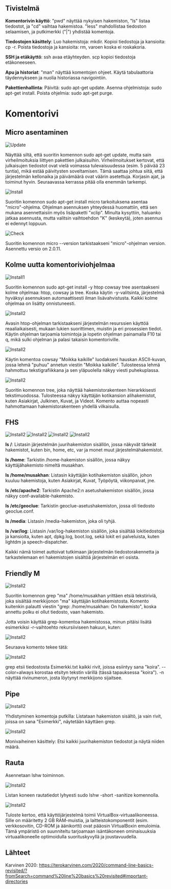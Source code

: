 ## Tivistelmä
**Komentorivin käyttö**: "pwd" näyttää nykyisen hakemiston, "ls" listaa tiedostot, ja "cd" vaihtaa hakemistoa.
"less" mahdollistaa tiedoston selaamisen, ja putkimerkki ("|") yhdistää komentoja.

**Tiedostojen käsittely**: Luo hakemistoja: mkdir. Kopioi tiedostoja ja kansioita: cp -r. Poista tiedostoja ja kansioita: rm, varoen koska ei roskakoria.

**SSH ja etäkäyttö**: ssh avaa etäyhteyden. scp kopioi tiedostoja etäkoneeseen.

**Apu ja historiat**: "man" näyttää komentojen ohjeet. Käytä tabulaattoria täydennykseen ja nuolia historiassa navigointiin.

**Pakettienhallinta**: Päivitä: sudo apt-get update. Asenna ohjelmistoja: sudo apt-get install. Poista ohjelmia: sudo apt-get purge.

# Komentorivi

## Micro asentaminen

![Update](micro1.png)

Näyttää siltä, että suoritin komennon sudo apt-get update, mutta sain virheilmoituksia liittyen pakettien julkaisuihin. Virheilmoitukset kertovat, että julkaisujen tiedostot ovat vielä voimassa tulevaisuudessa (esim. 5 päivää 23 tuntia), mikä estää päivitysten soveltamisen. Tämä saattaa johtua siitä, että järjestelmän kellonaika ja päivämäärä ovat väärin asetettuja.
Korjasin ajat, ja toiminut hyvin. Seuraavassa kerrassa pitää olla enemmän tarkempi.

![Install](micro2.png)

Suoritin komennon sudo apt-get install micro tarkoituksena asentaa "micro"-ohjelma. Ohjelman asennuksen yhteydessä huomattiin, että sen mukana asennettaisiin myös lisäpaketti "xclip". Minulta kysyttiin, haluanko jatkaa asennusta, mutta valitsin vaihtoehdon "K" (keskeytä), joten asennus ei edennyt loppuun.

![Check](micro3.png)

Suoritin komennon micro --version tarkistaakseni "micro"-ohjelman version. Asennettu versio on 2.0.11.

## Kolme uutta komentoriviohjelmaa

![Install1](kolme1.png)

Suoritin komennon sudo apt-get install -y htop cowsay tree asentaakseni kolme ohjelmaa: htop, cowsay ja tree. Koska käytin -y-valitsinta, järjestelmä hyväksyi asennuksen automaattisesti ilman lisävahvistusta. Kaikki kolme ohjelmaa on lisätty onnistuneesti.

![Install2](kolme2.png)

Avasin htop-ohjelman tarkistaakseni järjestelmän resurssien käyttöä reaaliaikaisesti, mukaan lukien suorittimen, muistin ja eri prosessien tiedot. Käytin ohjelman tarjoamia toimintoja ja lopetin ohjelman painamalla F10 tai q, mikä sulki ohjelman ja palasi takaisin komentoriville.

![Install2](kolme3.png)

Käytin komentoa cowsay "Moikka kaikille" luodakseni hauskan ASCII-kuvan, jossa lehmä "puhuu" annetun viestin "Moikka kaikille". Tulosteessa lehmä hahmottuu tekstigrafiikkana ja sen yläpuolella näkyy viesti puhekuplassa. 

![Install2](kolme4.png)

Suoritin komennon tree, joka näyttää hakemistorakenteen hierarkkisesti tekstimuodossa. Tulosteessa näkyy käyttäjän kotikansion alihakemistot, kuten Asiakirjat, Julkinen, Kuvat, ja Videot. Komento auttaa nopeasti hahmottamaan hakemistorakenteen yhdellä vilkaisulla.

## FHS
![Install2](fhs1.png)
![Install2](fhs2.png)
![Install2](fhs3.png)
![Install2](fhs4.png)

**ls /**: Listasin järjestelmän juurihakemiston sisällön, jossa näkyvät tärkeät hakemistot, kuten bin, home, etc, var ja monet muut järjestelmähakemistot.

**ls /home**: Tarkistin /home-hakemiston sisällön, jossa näkyy käyttäjähakemisto nimeltä musakhan.

**ls /home/musakhan**: Listasin käyttäjän kotihakemiston sisällön, johon kuuluu hakemistoja, kuten Asiakirjat, Kuvat, Työpöytä, viikonpaivat, jne.

**ls /etc/apache2**: Tarkistin Apache2:n asetushakemiston sisällön, jossa näkyy conf-available-hakemisto.

**ls /etc/geoclue**: Tarkistin geoclue-asetushakemiston, jossa oli tiedosto geoclue.conf.

**ls /media**: Listasin /media-hakemiston, joka oli tyhjä.

**ls /var/log**: Listasin /var/log-hakemiston sisällön, joka sisältää lokitiedostoja ja kansioita, kuten apt, dpkg.log, boot.log, sekä lokit eri palveluista, kuten lightdm ja speech-dispatcher.

Kaikki nämä toimet auttoivat tutkimaan järjestelmän tiedostorakennetta ja tarkastelemaan eri hakemistojen sisältöä järjestelmän eri osista.

## Friendly M

![Install2](grep1.png)

Suoritin komennon grep "ma" /home/musakhan yrittäen etsiä tekstiriviä, joka sisältää merkkijonon "ma" käyttäjän kotihakemistosta. Komento kuitenkin palautti viestin "grep: /home/musakhan: On hakemisto", koska annettu polku ei ollut tiedosto, vaan hakemisto.

Jotta voisin käyttää grep-komentoa hakemistossa, minun pitäisi lisätä esimerkiksi -r-vaihtoehto rekursiiviseen hakuun, kuten:

![Install2](grep2.png)

Seuraava komento tekee tätä:

![Install2](grep3.png)

grep etsii tiedostosta Esimerkki.txt kaikki rivit, joissa esiintyy sana "koira".
--color=always korostaa etsityn tekstin värillä (tässä tapauksessa "koira").
-n näyttää rivinumeron, josta löytynyt merkkijono sijaitsee.

## Pipe
![Install2](pipe1.png)

Yhdistyminen komentoja putkilla: Listataan hakemiston sisältö, ja vain rivit, joissa on sana "Esimerkki", näytetään käyttäen grep.

![Install2](pipe2.png)

Monivaiheinen käsittely: Etsi kaikki juurihakemiston tiedostot ja näytä niiden määrä.

## Rauta

Asennetaan lshw toiminnon. 

![Install2](rauta1.png)

Listan koneen rautatiedot lyhyesti sudo lshw -short -sanitize komennolla.

![Install2](rauta2.png)

Tuloste kertoo, että käyttöjärjestelmä toimii VirtualBox-virtuaalikoneessa. Sille on määritetty 2 GB RAM-muistia, ja laitteistokomponentit (esim. verkkosovitin, CD-ROM ja äänikortti) ovat pääosin VirtualBoxin emuloimia. Tämä ympäristö on suunniteltu tarjoamaan isäntäkoneen ominaisuuksia virtuaalikoneelle optimoidulla suorituskyvyllä ja joustavuudella.

## Lähteet

Karvinen 2020: https://terokarvinen.com/2020/command-line-basics-revisited/?fromSearch=command%20line%20basics%20revisited#important-directories
